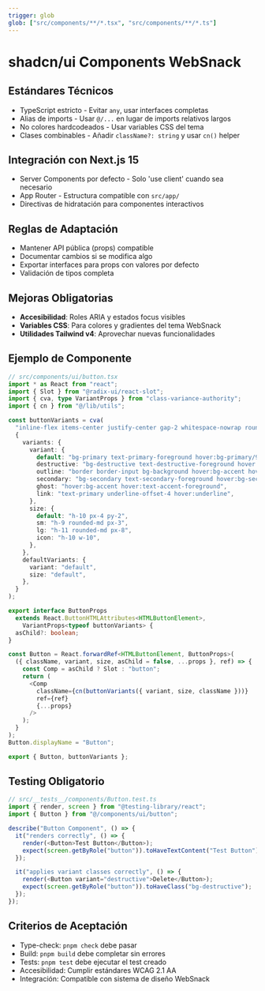 ```yaml
---
trigger: glob
glob: ["src/components/**/*.tsx", "src/components/**/*.ts"]
---
```


# shadcn/ui Components WebSnack

## Estándares Técnicos

- TypeScript estricto - Evitar `any`, usar interfaces completas
- Alias de imports - Usar `@/...` en lugar de imports relativos largos
- No colores hardcodeados - Usar variables CSS del tema
- Clases combinables - Añadir `className?: string` y usar `cn()` helper

## Integración con Next.js 15

- Server Components por defecto - Solo 'use client' cuando sea necesario
- App Router - Estructura compatible con `src/app/`
- Directivas de hidratación para componentes interactivos

## Reglas de Adaptación

- Mantener API pública (props) compatible
- Documentar cambios si se modifica algo
- Exportar interfaces para props con valores por defecto
- Validación de tipos completa

## Mejoras Obligatorias

- **Accesibilidad**: Roles ARIA y estados focus visibles
- **Variables CSS**: Para colores y gradientes del tema WebSnack
- **Utilidades Tailwind v4**: Aprovechar nuevas funcionalidades

## Ejemplo de Componente

```typescript
// src/components/ui/button.tsx
import * as React from "react";
import { Slot } from "@radix-ui/react-slot";
import { cva, type VariantProps } from "class-variance-authority";
import { cn } from "@/lib/utils";

const buttonVariants = cva(
  "inline-flex items-center justify-center gap-2 whitespace-nowrap rounded-md text-sm font-medium ring-offset-background transition-colors focus-visible:outline-none focus-visible:ring-2 focus-visible:ring-ring focus-visible:ring-offset-2 disabled:pointer-events-none disabled:opacity-50",
  {
    variants: {
      variant: {
        default: "bg-primary text-primary-foreground hover:bg-primary/90",
        destructive: "bg-destructive text-destructive-foreground hover:bg-destructive/90",
        outline: "border border-input bg-background hover:bg-accent hover:text-accent-foreground",
        secondary: "bg-secondary text-secondary-foreground hover:bg-secondary/80",
        ghost: "hover:bg-accent hover:text-accent-foreground",
        link: "text-primary underline-offset-4 hover:underline",
      },
      size: {
        default: "h-10 px-4 py-2",
        sm: "h-9 rounded-md px-3",
        lg: "h-11 rounded-md px-8",
        icon: "h-10 w-10",
      },
    },
    defaultVariants: {
      variant: "default",
      size: "default",
    },
  }
);

export interface ButtonProps
  extends React.ButtonHTMLAttributes<HTMLButtonElement>,
    VariantProps<typeof buttonVariants> {
  asChild?: boolean;
}

const Button = React.forwardRef<HTMLButtonElement, ButtonProps>(
  ({ className, variant, size, asChild = false, ...props }, ref) => {
    const Comp = asChild ? Slot : "button";
    return (
      <Comp
        className={cn(buttonVariants({ variant, size, className }))}
        ref={ref}
        {...props}
      />
    );
  }
);
Button.displayName = "Button";

export { Button, buttonVariants };
```

## Testing Obligatorio

```typescript
// src/__tests__/components/Button.test.ts
import { render, screen } from "@testing-library/react";
import { Button } from "@/components/ui/button";

describe("Button Component", () => {
  it("renders correctly", () => {
    render(<Button>Test Button</Button>);
    expect(screen.getByRole("button")).toHaveTextContent("Test Button");
  });

  it("applies variant classes correctly", () => {
    render(<Button variant="destructive">Delete</Button>);
    expect(screen.getByRole("button")).toHaveClass("bg-destructive");
  });
});
```

## Criterios de Aceptación

- Type-check: `pnpm check` debe pasar
- Build: `pnpm build` debe completar sin errores
- Tests: `pnpm test` debe ejecutar el test creado
- Accesibilidad: Cumplir estándares WCAG 2.1 AA
- Integración: Compatible con sistema de diseño WebSnack